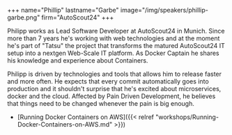 +++
name="Phillip"
lastname="Garbe"
image="/img/speakers/phillip-garbe.png"
firm="AutoScout24"
+++

Philipp works as Lead Software Developer at AutoScout24 in Munich. Since more than 7 years he's working with web technologies and at the moment he's part of "Tatsu" the project that transforms the matured AutoScout24 IT setup into a nextgen Web-Scale IT platform. As Docker Captain he shares his knowledge and experience about Containers.

Philipp is driven by technologies and tools that allows him to release faster and more often. He expects that every commit automatically goes into production and it shouldn't surprise that he's excited about microservices, docker and the cloud. Affected by Pain Driven Development, he believes that things need to be changed whenever the pain is big enough.

* [Running Docker Containers on AWS]({{< relref "workshops/Running-Docker-Containers-on-AWS.md" >}})
